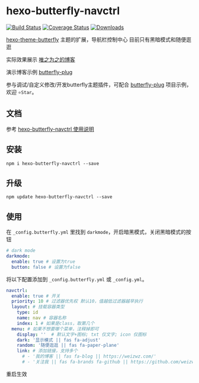 # hexo-butterfly-navctrl
<p>
  <a href="https://www.npmjs.com/package/hexo-butterfly-navctrl?activeTab=versions"><img src="https://img.shields.io/npm/v/hexo-butterfly-navctrl?color=409eff" alt="Build Status"></a>
  <a href="https://www.npmjs.com/package/hexo-butterfly-navctrl"><img src="https://img.shields.io/npm/dm/hexo-butterfly-navctrl" alt="Coverage Status"></a>
  <a href="https://mit-license.org/"><img src="https://img.shields.io/github/license/weizwz/hexo-butterfly-navctrl" alt="Downloads"></a>
</p>

[hexo-theme-butterfly](https://github.com/jerryc127/hexo-theme-butterfly) 主题的扩展，导航栏控制中心
目前只有黑暗模式和随便逛逛

实际效果展示 [唯之为之的博客](https://weizwz.com) 

演示博客示例 [butterfly-plug](https://github.com/weizwz/butterfly-plug) 

参与调试/自定义修改/开发butterfly主题插件，可配合 [butterfly-plug](https://github.com/weizwz/butterfly-plug) 项目示例，欢迎 `⭐Star`。

## 文档
参考 [hexo-butterfly-navctrl 使用说明](https://weizwz.com/posts/c4be1e8f.html)

## 安装
```shell
npm i hexo-butterfly-navctrl --save
```

## 升级
```shell
npm update hexo-butterfly-navctrl --save
```

## 使用
在 `_config.butterfly.yml` 里找到 `darkmode`，开启暗黑模式，关闭黑暗模式的按钮
```yml
# dark mode
darkmode:
  enable: true # 设置为true
  button: false # 设置为false
```

将以下配置添加到 `_config.butterfly.yml` 或 `_config.yml`。
```yml
navctrl:
  enable: true # 开关
  priority: 10 # 过滤器优先权 默认10，值越低过滤器越早执行
  layout: # 挂载容器类型
    type: id
    name: nav # 容器名称
    index: 1 # 如果是class，取第几个
  menu: # 如果不想要哪个菜单，注释掉即可
    display: ''  # 默认文字+图标; txt 仅文字; icon 仅图标
    dark: '显示模式 || fas fa-adjust'
    random: '随便逛逛 || fas fa-paper-plane'
    link: # 添加链接，支持多个
      # - '我的博客 || fas fa-blog || https://weizwz.com/'
      # - '关注我 || fas fa-brands fa-github || https://github.com/weizwz'
```
重启生效
